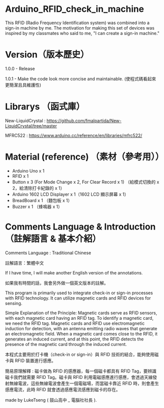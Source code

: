 # Arduino_RFID_check_in_machine

This RFID (Radio Frequency Identification system) was combined into a sign-in machine by me. The motivation for making this set of devices was inspired by my classmates who said to me, "I can create a sign-in machine."

# Version（版本歷史）

1.0.0 - Release

1.0.1 - Make the code look more concise and maintainable.
(使程式碼看起來更簡潔且具維護性)

# Librarys （函式庫）

New-LiquidCrystal : https://github.com/fmalpartida/New-LiquidCrystal/tree/master

MFRC522 : https://www.arduino.cc/reference/en/libraries/mfrc522/

# Material (reference) （素材（參考用））

- Arduino Uno x 1
- RFID x 1
- Button x 3 (For Mode Change x 2, For Clear Record x 1) （給模式切換的 x 2，給清除打卡紀錄的 x 1）
- Arduino 1602 LCD Displayer x 1（1602 LCD 顯示屏幕 x 1）
- BreadBoard x 1 （麵包板 x 1）
- Buzzer x 1 （蜂鳴器 x 1）

# Comments Language & Introduction （註解語言 & 基本介紹）

Comments Language : Traditional Chinese

註解語言：繁體中文

If I have time, I will make another English version of the annotations.

如果我有時間的話，我會另外做一個英文版本的註解。

This program is primarily used to integrate check-in or sign-in processes with RFID technology. It can utilize magnetic cards and RFID devices for sensing.

Simple Explanation of the Principle: Magnetic cards serve as RFID sensors, with each magnetic card having an RFID tag. To identify a magnetic card, we need the RFID tag. Magnetic cards and RFID use electromagnetic induction for detection, with an antenna emitting radio waves that generate an electromagnetic field. When a magnetic card comes close to the RFID, it generates an induced current, and at this point, the RFID detects the presence of the magnetic card through the induced current.

本程式主要用於打卡機（check-in or sign-in）與 RFID 技術的結合，能夠使用磁卡與 RFID 裝置進行感應。

簡易原理解釋 : 磁卡做為 RFID 的感應器，每一個磁卡都具有 RFID Tag，要辨識磁卡我們就需要 RFID Tag。磁卡與 RFID 利用電磁感應進行感應，會透過天線發射無線電波，這些無線電波會產生一個電磁場，而當磁卡靠近 RFID 時，則會產生感應電流，此時 RFID 就會透過感應電流感應到磁卡的存在。

made by LukeTseng ( 鼓山高中 _ 電腦社社長 ).
